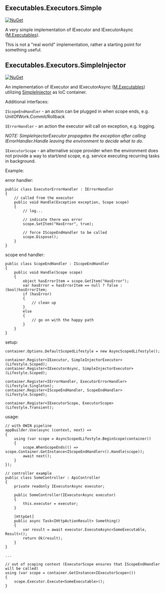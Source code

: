 ## Executables.Executors.Simple  

[![NuGet](https://img.shields.io/nuget/v/M.Executables.Executors.Simple.svg)](https://www.nuget.org/packages/M.Executables.Executors.Simple)

A very simple implementation of IExecutor and IExecutorAsync ([M.Executables](https://github.com/petar-m/executables)).  
  
This is not a "real world" implementation, rather a starting point for something useful.  

## Executables.Executors.SimpleInjector  
  
[![NuGet](https://img.shields.io/nuget/v/M.Executables.Executors.SimpleInjector.svg)](https://www.nuget.org/packages/M.Executables.Executors.SimpleInjector)

An implementation of IExecutor and IExecutorAsync ([M.Executables](https://github.com/petar-m/executables)) utilizing [SimpleInjector](https://simpleinjector.org) as IoC container.  
  
Additional interfaces:  

`IScopeEndHandler` - an action can be plugged in when scope ends, e.g. UnitOfWork.Commit/Rollback  
  
`IErrorHandler` - an action the executor will call on exception, e.g. logging.  
  
*NOTE: SimpleInjectorExecutor propagates the exception after calling IErrorHandler.Handle leaving the environment to decide what to do.*
  
`IExecutorScope` - an alternative scope provider when the environment does not provide a way to start/end scope, e.g. service executing recurring tasks in background.  

Example:  

error handler:

    public class ExecutorErrorHandler : IErrorHandler
    {
        // called from the executor
        public void Handle(Exception exception, Scope scope)
        {
            // log...

            // indicate there was error
            scope.SetItem("HasError", true);

            // force IScopeEndHandler to be called
            scope.Dispose();
        }
    }  
  
scope end handler:   

    public class ScopeEndHandler : IScopeEndHandler
    {
        public void Handle(Scope scope)
        {
            object hasErrorItem = scope.GetItem("HasError");
            var hasError = hasErrorItem == null ? false : (bool)hasErrorItem;
            if (hasError)
            {
                // clean up
            }
            else
            {
                // go on with the happy path
            }
        }
    }  

setup:  

	container.Options.DefaultScopedLifestyle = new AsyncScopedLifestyle();
    
    container.Register<IExecutor, SimpleInjectorExecutor>(Lifestyle.Scoped);
    container.Register<IExecutorAsync, SimpleInjectorExecutor>(Lifestyle.Scoped);	
	
	container.Register<IErrorHandler, ExecutorErrorHandler>(Lifestyle.Singleton);
	container.Register<IScopeEndHandler, ScopeEndHandler>(Lifestyle.Scoped);
  
	container.Register<IExecutorScope, ExecutorScope>(Lifestyle.Transient);  

usage:

	// with OWIN pipeline
    appBuilder.Use(async (context, next) =>
    {
        using (var scope = AsyncScopedLifestyle.BeginScope(container))
        {
            scope.WhenScopeEnds(() => scope.Container.GetInstance<IScopeEndHandler>().Handle(scope));
            await next();
        }
    });
	
	// controller example	
	public class SomeController : ApiController
    {
        private readonly IExecutorAsync executor;

        public SomeController(IExecutorAsync executor)
        {
            this.executor = executor;
        }

        [HttpGet]
        public async Task<IHttpActionResult> Something()
        {
            var result = await executor.ExecuteAsync<SomeExecutable, Result>();
            return Ok(result);
        }
    }
	
	...

	// out of scoping context (ExecutorScope ensures that IScopeEndHandler will be called)
    using (var scope = container.GetInstance<IExecutorScope>())
    {
        scope.Executor.Execute<SomeExecutable>();
    }  


 

 
  